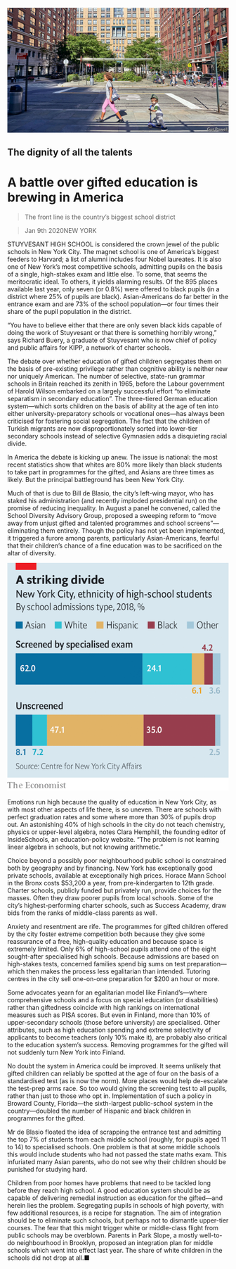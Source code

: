 ![](./images/20200111_USP002.jpg)

## The dignity of all the talents

# A battle over gifted education is brewing in America

> The front line is the country’s biggest school district

> Jan 9th 2020NEW YORK

STUYVESANT HIGH SCHOOL is considered the crown jewel of the public schools in New York City. The magnet school is one of America’s biggest feeders to Harvard; a list of alumni includes four Nobel laureates. It is also one of New York’s most competitive schools, admitting pupils on the basis of a single, high-stakes exam and little else. To some, that seems the meritocratic ideal. To others, it yields alarming results. Of the 895 places available last year, only seven (or 0.8%) were offered to black pupils (in a district where 25% of pupils are black). Asian-Americans do far better in the entrance exam and are 73% of the school population—or four times their share of the pupil population in the district.

“You have to believe either that there are only seven black kids capable of doing the work of Stuyvesant or that there is something horribly wrong,” says Richard Buery, a graduate of Stuyvesant who is now chief of policy and public affairs for KIPP, a network of charter schools.

The debate over whether education of gifted children segregates them on the basis of pre-existing privilege rather than cognitive ability is neither new nor uniquely American. The number of selective, state-run grammar schools in Britain reached its zenith in 1965, before the Labour government of Harold Wilson embarked on a largely successful effort “to eliminate separatism in secondary education”. The three-tiered German education system—which sorts children on the basis of ability at the age of ten into either university-preparatory schools or vocational ones—has always been criticised for fostering social segregation. The fact that the children of Turkish migrants are now disproportionately sorted into lower-tier secondary schools instead of selective Gymnasien adds a disquieting racial divide.

In America the debate is kicking up anew. The issue is national: the most recent statistics show that whites are 80% more likely than black students to take part in programmes for the gifted, and Asians are three times as likely. But the principal battleground has been New York City.

Much of that is due to Bill de Blasio, the city’s left-wing mayor, who has staked his administration (and recently imploded presidential run) on the promise of reducing inequality. In August a panel he convened, called the School Diversity Advisory Group, proposed a sweeping reform to “move away from unjust gifted and talented programmes and school screens”—eliminating them entirely. Though the policy has not yet been implemented, it triggered a furore among parents, particularly Asian-Americans, fearful that their children’s chance of a fine education was to be sacrificed on the altar of diversity.

![](./images/20200111_USC018.png)

Emotions run high because the quality of education in New York City, as with most other aspects of life there, is so uneven. There are schools with perfect graduation rates and some where more than 30% of pupils drop out. An astonishing 40% of high schools in the city do not teach chemistry, physics or upper-level algebra, notes Clara Hemphill, the founding editor of InsideSchools, an education-policy website. “The problem is not learning linear algebra in schools, but not knowing arithmetic.”

Choice beyond a possibly poor neighbourhood public school is constrained both by geography and by financing. New York has exceptionally good private schools, available at exceptionally high prices. Horace Mann School in the Bronx costs $53,200 a year, from pre-kindergarten to 12th grade. Charter schools, publicly funded but privately run, provide choices for the masses. Often they draw poorer pupils from local schools. Some of the city’s highest-performing charter schools, such as Success Academy, draw bids from the ranks of middle-class parents as well.

Anxiety and resentment are rife. The programmes for gifted children offered by the city foster extreme competition both because they give some reassurance of a free, high-quality education and because space is extremely limited. Only 6% of high-school pupils attend one of the eight sought-after specialised high schools. Because admissions are based on high-stakes tests, concerned families spend big sums on test preparation—which then makes the process less egalitarian than intended. Tutoring centres in the city sell one-on-one preparation for $200 an hour or more.

Some advocates yearn for an egalitarian model like Finland’s—where comprehensive schools and a focus on special education (or disabilities) rather than giftedness coincide with high rankings on international measures such as PISA scores. But even in Finland, more than 10% of upper-secondary schools (those before university) are specialised. Other attributes, such as high education spending and extreme selectivity of applicants to become teachers (only 10% make it), are probably also critical to the education system’s success. Removing programmes for the gifted will not suddenly turn New York into Finland.

No doubt the system in America could be improved. It seems unlikely that gifted children can reliably be spotted at the age of four on the basis of a standardised test (as is now the norm). More places would help de-escalate the test-prep arms race. So too would giving the screening test to all pupils, rather than just to those who opt in. Implementation of such a policy in Broward County, Florida—the sixth-largest public-school system in the country—doubled the number of Hispanic and black children in programmes for the gifted.

Mr de Blasio floated the idea of scrapping the entrance test and admitting the top 7% of students from each middle school (roughly, for pupils aged 11 to 14) to specialised schools. One problem is that at some middle schools this would include students who had not passed the state maths exam. This infuriated many Asian parents, who do not see why their children should be punished for studying hard.

Children from poor homes have problems that need to be tackled long before they reach high school. A good education system should be as capable of delivering remedial instruction as education for the gifted—and herein lies the problem. Segregating pupils in schools of high poverty, with few additional resources, is a recipe for stagnation. The aim of integration should be to eliminate such schools, but perhaps not to dismantle upper-tier courses. The fear that this might trigger white or middle-class flight from public schools may be overblown. Parents in Park Slope, a mostly well-to-do neighbourhood in Brooklyn, proposed an integration plan for middle schools which went into effect last year. The share of white children in the schools did not drop at all.■